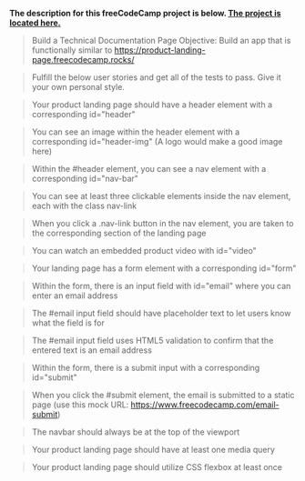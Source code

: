 **The description for this freeCodeCamp project is below. [The project is located here.](https://codepen.io/3y3l3ss0ur0b0r0s/full/GRGKMrd)**

>Build a Technical Documentation Page
>Objective: Build an app that is functionally similar to https://product-landing-page.freecodecamp.rocks/

>Fulfill the below user stories and get all of the tests to pass. Give it your own personal style.

>Your product landing page should have a header element with a corresponding id="header"

>You can see an image within the header element with a corresponding id="header-img" (A logo would make a good image here)

>Within the #header element, you can see a nav element with a corresponding id="nav-bar"

>You can see at least three clickable elements inside the nav element, each with the class nav-link

>When you click a .nav-link button in the nav element, you are taken to the corresponding section of the landing page

>You can watch an embedded product video with id="video"

>Your landing page has a form element with a corresponding id="form"

>Within the form, there is an input field with id="email" where you can enter an email address

>The #email input field should have placeholder text to let users know what the field is for

>The #email input field uses HTML5 validation to confirm that the entered text is an email address

>Within the form, there is a submit input with a corresponding id="submit"

>When you click the #submit element, the email is submitted to a static page (use this mock URL: https://www.freecodecamp.com/email-submit)

>The navbar should always be at the top of the viewport

>Your product landing page should have at least one media query

>Your product landing page should utilize CSS flexbox at least once
